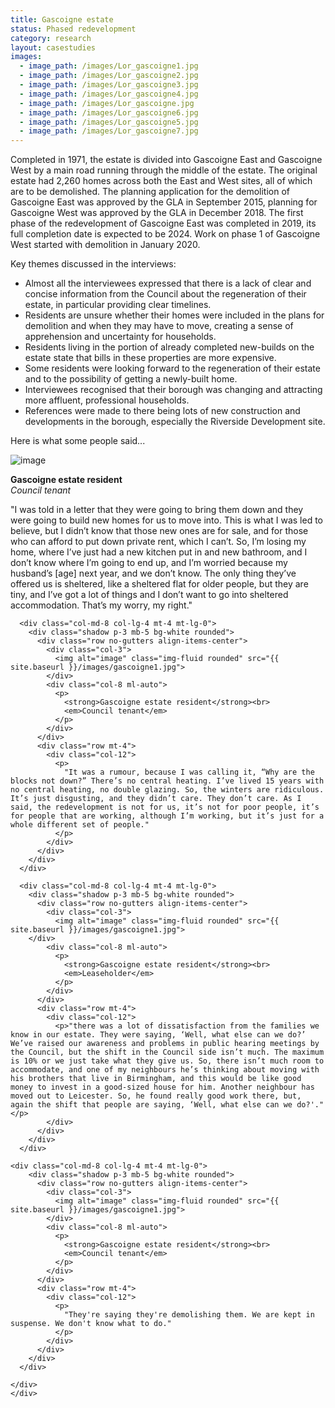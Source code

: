 ```yaml
---
title: Gascoigne estate
status: Phased redevelopment 
category: research
layout: casestudies 
images:
  - image_path: /images/Lor_gascoigne1.jpg
  - image_path: /images/Lor_gascoigne2.jpg
  - image_path: /images/Lor_gascoigne3.jpg
  - image_path: /images/Lor_gascoigne4.jpg
  - image_path: /images/Lor_gascoigne.jpg
  - image_path: /images/Lor_gascoigne6.jpg
  - image_path: /images/Lor_gascoigne5.jpg
  - image_path: /images/Lor_gascoigne7.jpg
---
```


Completed in 1971, the estate is divided into Gascoigne East and Gascoigne West by a main road running through the middle of the estate. The original estate had 2,260 homes across both the East and West sites, all of which are to be demolished. The planning application for the demolition of Gascoigne East was approved by the GLA in September 2015, planning for Gascoigne West was approved by the GLA in December 2018. The first phase of the redevelopment of Gascoigne East was completed in 2019, its full completion date is expected to be 2024. Work on phase 1 of Gascoigne West started with demolition in January 2020.


<div class="card-body">

<p class="lead">Key themes discussed in the interviews:</p>
        <ul>
		<li>Almost all the interviewees expressed that there is a lack of clear and concise information from the Council about the regeneration of their estate, in particular providing clear timelines.</li>
		<li>Residents are unsure whether their homes were included in the plans for demolition and when they may have to move, creating a sense of apprehension and uncertainty for households.</li>
		<li>Residents living in the portion of already completed new-builds on the estate state that bills in these properties are more expensive.</li>
		<li>Some residents were looking forward to the regeneration of their estate and to the possibility of getting a newly-built home.</li>
		<li>Interviewees recognised that their borough was changing and attracting more affluent, professional households.</li>
		<li>References were made to there being lots of new construction and developments in the borough, especially the Riverside Development site.</li></ul>

<p class="lead">Here is what some people said...</p>

 <div class="row mt-5 align-items-left justify-content-left">
      <div class="col-md-8 col-lg-4">
        <div class="shadow p-3 mb-5 bg-white rounded">
          <div class="row no-gutters align-items-center">
            <div class="col-3">
              <img alt="image" class="img-fluid rounded" src="{{ site.baseurl }}/images/gascoigne1.jpg">
            </div>
            <div class="col-8 ml-auto">
              <p>
                <strong>Gascoigne estate resident</strong><br>
                <em>Council tenant</em>
              </p>
            </div>
          </div>
          <div class="row mt-4">
            <div class="col-12">
              <p>
                "I was told in a letter that they were going to bring them down and they were going to build new homes for us to move into. This is what I was led to believe, but I didn’t know that those new ones are for sale, and for those who can afford to put down private rent, which I can’t. So, I’m losing my home, where I’ve just had a new kitchen put in and new bathroom, and I don’t know where I’m going to end up, and I’m worried because my husband’s [age] next year, and we don’t know. The only thing they’ve offered us is sheltered, like a sheltered flat for older people, but they are tiny, and I’ve got a lot of things and I don’t want to go into sheltered accommodation. That’s my worry, my right."
              </p>
            </div>
          </div>
        </div>
      </div>

      <div class="col-md-8 col-lg-4 mt-4 mt-lg-0">
        <div class="shadow p-3 mb-5 bg-white rounded">
          <div class="row no-gutters align-items-center">
            <div class="col-3">
              <img alt="image" class="img-fluid rounded" src="{{ site.baseurl }}/images/gascoigne1.jpg">
            </div>
            <div class="col-8 ml-auto">
              <p>
                <strong>Gascoigne estate resident</strong><br>
                <em>Council tenant</em>
              </p>
            </div>
          </div>
          <div class="row mt-4">
            <div class="col-12">
              <p>
                "It was a rumour, because I was calling it, “Why are the blocks not down?” There’s no central heating. I’ve lived 15 years with no central heating, no double glazing. So, the winters are ridiculous. It’s just disgusting, and they didn’t care. They don’t care. As I said, the redevelopment is not for us, it’s not for poor people, it’s for people that are working, although I’m working, but it’s just for a whole different set of people."
              </p>
            </div>
          </div>
        </div>
      </div>

      <div class="col-md-8 col-lg-4 mt-4 mt-lg-0">
        <div class="shadow p-3 mb-5 bg-white rounded">
          <div class="row no-gutters align-items-center">
            <div class="col-3">
              <img alt="image" class="img-fluid rounded" src="{{ site.baseurl }}/images/gascoigne1.jpg">
	    </div>
            <div class="col-8 ml-auto">
              <p>
                <strong>Gascoigne estate resident</strong><br>
                <em>Leaseholder</em>
              </p>
            </div>
          </div>
          <div class="row mt-4">
            <div class="col-12">
              <p>"there was a lot of dissatisfaction from the families we know in our estate. They were saying, ‘Well, what else can we do?’ We’ve raised our awareness and problems in public hearing meetings by the Council, but the shift in the Council side isn’t much. The maximum is 10% or we just take what they give us. So, there isn’t much room to accommodate, and one of my neighbours he’s thinking about moving with his brothers that live in Birmingham, and this would be like good money to invest in a good-sized house for him. Another neighbour has moved out to Leicester. So, he found really good work there, but, again the shift that people are saying, ‘Well, what else can we do?'."</p>
            </div>
          </div>
        </div>
      </div>
    
    <div class="col-md-8 col-lg-4 mt-4 mt-lg-0">
        <div class="shadow p-3 mb-5 bg-white rounded">
          <div class="row no-gutters align-items-center">
            <div class="col-3">
              <img alt="image" class="img-fluid rounded" src="{{ site.baseurl }}/images/gascoigne1.jpg">
            </div>
            <div class="col-8 ml-auto">
              <p>
                <strong>Gascoigne estate resident</strong><br>
                <em>Council tenant</em>
              </p>
            </div>
          </div>
          <div class="row mt-4">
            <div class="col-12">
              <p>
                "They're saying they're demolishing them. We are kept in suspense. We don't know what to do."
              </p>
            </div>
          </div>
        </div>
      </div>
      
    </div>
    </div>
